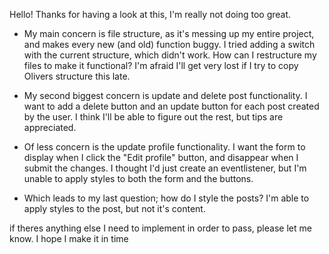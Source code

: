 Hello! Thanks for having a look at this, I'm really not doing too great.

- My main concern is file structure, as it's messing up my entire project, and makes every new (and old) function buggy. I tried adding a switch with the current structure, which didn't work. How can I restructure my files to make it functional? I'm afraid I'll get very lost if I try to copy Olivers structure this late.

- My second biggest concern is update and delete post functionality. I want to add a delete button and an update button for each post created by the user. I think I'll be able to figure out the rest, but tips are appreciated.

- Of less concern is the update profile functionality. I want the form to display when I click the "Edit profile" button, and disappear when I submit the changes. I thought I'd just create an eventlistener, but I'm unable to apply styles to both the form and the buttons.

- Which leads to my last question; how do I style the posts? I'm able to apply styles to the post, but not it's content.

if theres anything else I need to implement in order to pass, please let me know. I hope I make it in time
